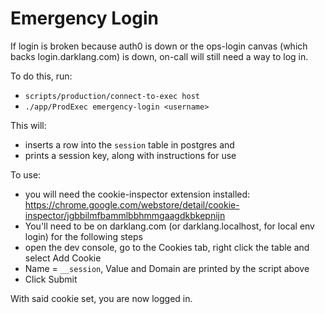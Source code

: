 # Emergency Login

If login is broken because auth0 is down or the ops-login canvas (which backs
login.darklang.com) is down, on-call will still need a way to log in.

To do this, run:

- `scripts/production/connect-to-exec host`
- `./app/ProdExec emergency-login <username>`

This will:

- inserts a row into the `session` table in postgres and
- prints a session key, along with instructions for use

To use:

- you will need the cookie-inspector extension installed:
  https://chrome.google.com/webstore/detail/cookie-inspector/jgbbilmfbammlbbhmmgaagdkbkepnijn
- You'll need to be on darklang.com (or darklang.localhost, for local env login) for the following steps
- open the dev console, go to the Cookies tab, right click the table and select
  Add Cookie
- Name = `__session`, Value and Domain are printed by the script above
- Click Submit

With said cookie set, you are now logged in.
